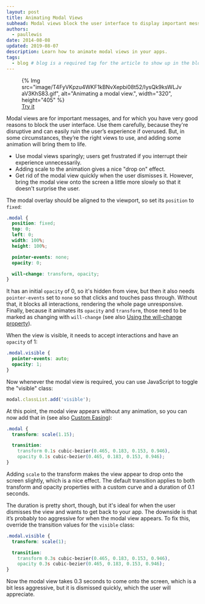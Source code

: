 ```yaml
---
layout: post
title: Animating Modal Views
subhead: Modal views block the user interface to display important messages. Learn how to animate modal views in your apps.
authors:
  - paullewis
date: 2014-08-08
updated: 2019-08-07
description: Learn how to animate modal views in your apps.
tags:
  - blog # blog is a required tag for the article to show up in the blog.
---
```


  <figure>
    {% Img src="image/T4FyVKpzu4WKF1kBNvXepbi08t52/IysQk9ksWLJvaV3KhS83.gif", alt="Animating a modal view.", width="320", height="405" %}
    <figcaption>
      <a href="https://googlesamples.github.io/web-fundamentals/fundamentals/design-and-ux/animations/modal-view-animation.html" target="_blank" class="external">Try it</a>
    </figcaption>
  </figure>

Modal views are for important messages, and for which you have very good reasons to block the user interface. Use them carefully, because they're disruptive and can easily ruin the user’s experience if overused. But, in some circumstances, they’re the right views to use, and adding some animation will bring them to life.

* Use modal views sparingly; users get frustrated if you interrupt their experience unnecessarily.
* Adding scale to the animation gives a nice "drop on" effect.
* Get rid of the modal view quickly when the user dismisses it. However, bring the modal view onto the screen a little more slowly so that it doesn't surprise the user.


The modal overlay should be aligned to the viewport, so set its `position` to `fixed`:

```css
.modal {
  position: fixed;
  top: 0;
  left: 0;
  width: 100%;
  height: 100%;

  pointer-events: none;
  opacity: 0;

  will-change: transform, opacity;
}
```

It has an initial `opacity` of 0, so it's hidden from view, but then it also needs `pointer-events` set to `none` so that clicks and touches pass through. Without that, it blocks all interactions, rendering the whole page unresponsive. Finally, because it animates its `opacity` and `transform`, those need to be marked as changing with `will-change` (see also [Using the will-change property](/animations-and-performance/#using-the-will-change-property)).

When the view is visible, it needs to accept interactions and have an `opacity` of 1:

```css
.modal.visible {
  pointer-events: auto;
  opacity: 1;
}
```

Now whenever the modal view is required, you can use JavaScript to toggle the "visible" class:

```js
modal.classList.add('visible');
```

At this point, the modal view appears without any animation, so you can now add that in
(see also [Custom Easing](/custom-easing/)):

```css
.modal {
  transform: scale(1.15);

  transition:
    transform 0.1s cubic-bezier(0.465, 0.183, 0.153, 0.946),
    opacity 0.1s cubic-bezier(0.465, 0.183, 0.153, 0.946);
}
```

Adding `scale` to the transform makes the view appear to drop onto the screen slightly, which is a nice effect. The default transition applies to both transform and opacity properties with a custom curve and a duration of 0.1 seconds.

The duration is pretty short, though, but it's ideal for when the user dismisses the view and wants to get back to your app. The downside is that it’s probably too aggressive for when the modal view appears. To fix this, override the transition values for the `visible` class:

```css
.modal.visible {
  transform: scale(1);

  transition:
    transform 0.3s cubic-bezier(0.465, 0.183, 0.153, 0.946),
    opacity 0.3s cubic-bezier(0.465, 0.183, 0.153, 0.946);
}
```

Now the modal view takes 0.3 seconds to come onto the screen, which is a bit less aggressive, but it is dismissed quickly, which the user will appreciate.

